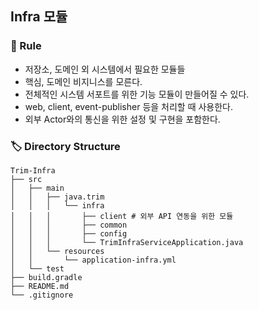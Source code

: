 ## Infra 모듈

### 🤝 Rule

- 저장소, 도메인 외 시스템에서 필요한 모듈들
- 핵심, 도메인 비지니스를 모른다.
- 전체적인 시스템 서포트를 위한 기능 모듈이 만들어질 수 있다.
- web, client, event-publisher 등을 처리할 때 사용한다.
- 외부 Actor와의 통신을 위한 설정 및 구현을 포함한다.

### 🏷️ Directory Structure

```agsl
Trim-Infra
├── src
│   ├── main
│   │   ├── java.trim
│   │   │   └── infra 
│   │   │       ├── client # 외부 API 연동을 위한 모듈
│   │   │       ├── common
│   │   │       ├── config
│   │   │       └── TrimInfraServiceApplication.java
│   │   └── resources
│   │       └── application-infra.yml
│   └── test
├── build.gradle
├── README.md
└── .gitignore
```